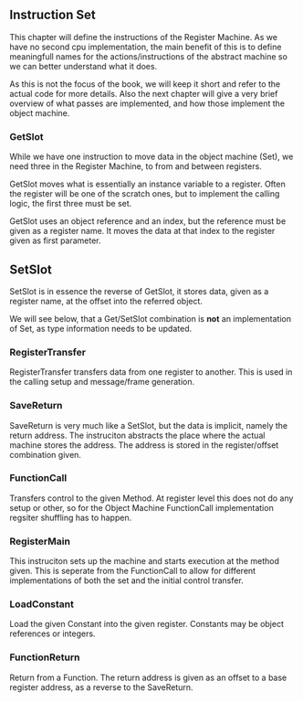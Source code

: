 ## Instruction Set

This chapter will define the instructions of the Register Machine. As we have no second cpu implementation, the main benefit of this is to define meaningfull names for the actions/instructions of the abstract machine so we can better understand what it does.

As this is not the focus of the book, we will keep it short and refer to the actual code for more details. Also the next chapter will give a very brief overview of what passes are implemented, and how those implement the object machine.

### GetSlot

While we have one instruction to move data in the object machine (Set), we need three in the Register Machine, to from and between registers.

GetSlot moves what is essentially an instance variable to a register. Often the register will be one of the scratch ones, but to implement the calling logic, the first three must be set.

GetSlot uses an object reference and an index, but the reference must be given as a register name. It moves the data at that index to the register given as first parameter.

## SetSlot

SetSlot is in essence the reverse of GetSlot, it stores data, given as a register name, at the offset into the referred object.

We will see below, that a Get/SetSlot combination  is **not** an implementation of Set, as type information needs to be updated.

### RegisterTransfer

RegisterTransfer transfers data from one register to another. This is used in the calling setup and message/frame generation.

### SaveReturn

SaveReturn is very much like a SetSlot, but the data is implicit, namely the return address. The instruciton abstracts the place where the actual machine stores the address. The address is stored in the register/offset combination given.

### FunctionCall

Transfers control to the given Method. At register level this does not do any setup or other, so for the Object Machine FunctionCall implementation regsiter shuffling has to happen.

### RegisterMain

This instruciton sets up the machine and starts execution at the method given. This is seperate from the FunctionCall to allow for different implementations of both the set and the initial control transfer.

### LoadConstant

Load the given Constant into the given register. Constants may be object references or integers. 

### FunctionReturn

Return from a Function. The return address is given as an offset to a base register address, as a reverse to the SaveReturn.

